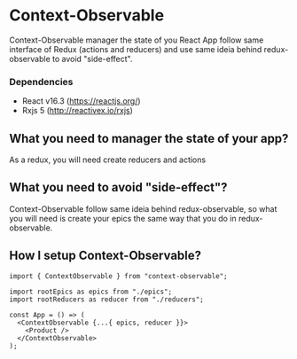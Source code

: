 # Context-Observable


Context-Observable manager the state of you React App follow same interface of Redux (actions and reducers) and use same ideia behind redux-observable to avoid "side-effect".

### Dependencies

- React v16.3 (https://reactjs.org/)
- Rxjs 5 (http://reactivex.io/rxjs)


## What you need to manager the state of your app?

As a redux, you will need create reducers and actions


## What you need to avoid "side-effect"?

Context-Observable follow same ideia behind redux-observable, so what you will need is create your epics the same way that you do in redux-observable.


## How I setup Context-Observable?

```
import { ContextObservable } from "context-observable";

import rootEpics as epics from "./epics";
import rootReducers as reducer from "./reducers";

const App = () => (
  <ContextObservable {...{ epics, reducer }}>
    <Product />
  </ContextObservable>
);
```
